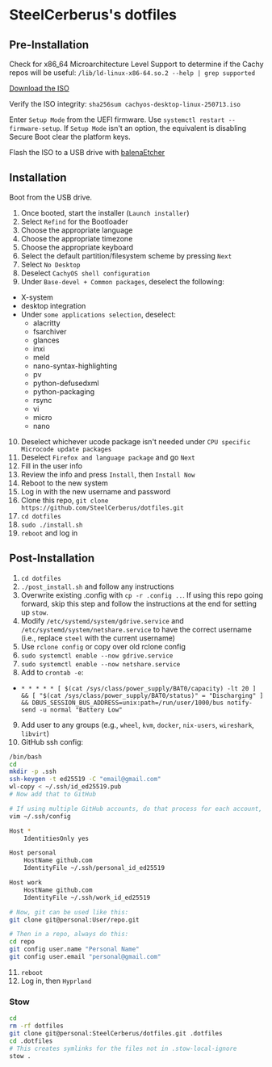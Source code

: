 # SteelCerberus's dotfiles
## Pre-Installation
Check for x86_64 Microarchitecture Level Support to determine if the Cachy repos will be useful:
`/lib/ld-linux-x86-64.so.2 --help | grep supported`

[Download the ISO](https://cachyos.org/download/)

Verify the ISO integrity:
`sha256sum cachyos-desktop-linux-250713.iso`

Enter `Setup Mode` from the UEFI firmware. Use `systemctl restart --firmware-setup`. If `Setup Mode` isn't an option, the equivalent is disabling Secure Boot clear the platform keys.

Flash the ISO to a USB drive with [balenaEtcher](https://etcher.balena.io/)

## Installation
Boot from the USB drive.

1. Once booted, start the installer (`Launch installer`)
2. Select `Refind` for the Bootloader
3. Choose the appropriate language
4. Choose the appropriate timezone
5. Choose the appropriate keyboard
6. Select the default partition/filesystem scheme by pressing `Next`
7. Select `No Desktop`
8. Deselect `CachyOS shell configuration`
9. Under `Base-devel + Common packages`, deselect the following:
* X-system
* desktop integration
* Under `some applications selection`, deselect:
    * alacritty
    * fsarchiver
    * glances
    * inxi
    * meld
    * nano-syntax-highlighting
    * pv
    * python-defusedxml
    * python-packaging
    * rsync
    * vi
    * micro
    * nano
10. Deselect whichever ucode package isn't needed under `CPU specific Microcode update packages`
11. Deselect `Firefox and language package` and go `Next`
12. Fill in the user info
13. Review the info and press `Install`, then `Install Now`
14. Reboot to the new system
15. Log in with the new username and password
16. Clone this repo, `git clone https://github.com/SteelCerberus/dotfiles.git`
17. `cd dotfiles`
18. `sudo ./install.sh`
19. `reboot` and log in

## Post-Installation
1. `cd dotfiles`
2. `./post_install.sh` and follow any instructions
3. Overwrite existing .config with `cp -r .config ..`. If using this repo going forward, skip this step and follow the instructions at the end for setting up `stow`.
4. Modify `/etc/systemd/system/gdrive.service` and `/etc/systemd/system/netshare.service` to have the correct username (i.e., replace `steel` with the current username)
5. Use `rclone config` or copy over old rclone config
6. `sudo systemctl enable --now gdrive.service`
7. `sudo systemctl enable --now netshare.service`
8. Add to `crontab -e`:
* `* * * * * [ $(cat /sys/class/power_supply/BAT0/capacity) -lt 20 ] && [ "$(cat /sys/class/power_supply/BAT0/status)" = "Discharging" ] && DBUS_SESSION_BUS_ADDRESS=unix:path=/run/user/1000/bus notify-send -u normal "Battery Low"`
9. Add user to any groups (e.g., `wheel`, `kvm`, `docker`, `nix-users`, `wireshark`, `libvirt`)
10. GitHub ssh config:
```bash
/bin/bash
cd
mkdir -p .ssh
ssh-keygen -t ed25519 -C "email@gmail.com"
wl-copy < ~/.ssh/id_ed25519.pub
# Now add that to GitHub

# If using multiple GitHub accounts, do that process for each account, then create an ssh config:
vim ~/.ssh/config

Host *
    IdentitiesOnly yes

Host personal
    HostName github.com
    IdentityFile ~/.ssh/personal_id_ed25519

Host work
    HostName github.com
    IdentityFile ~/.ssh/work_id_ed25519

# Now, git can be used like this:
git clone git@personal:User/repo.git

# Then in a repo, always do this:
cd repo
git config user.name "Personal Name"
git config user.email "personal@gmail.com"
```
11. `reboot`
12. Log in, then `Hyprland` 

### Stow
```bash
cd
rm -rf dotfiles
git clone git@personal:SteelCerberus/dotfiles.git .dotfiles
cd .dotfiles
# This creates symlinks for the files not in .stow-local-ignore
stow .
```

